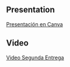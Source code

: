 ## Presentation


[Presentación en Canva](https://www.canva.com/design/DAFzU222tmM/OPON7ZpzuENAHfhTJVH9ig/edit?utm_content=DAFzU222tmM&utm_campaign=designshare&utm_medium=link2&utm_source=sharebutton)



## Video

[Video Segunda Entrega](https://youtu.be/oppeQu1dNR0)
